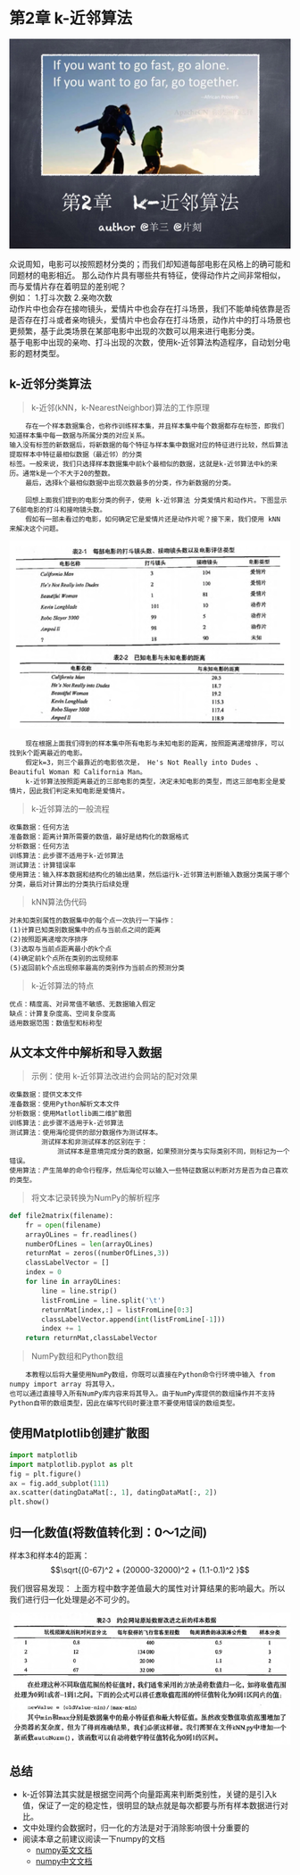# 第2章 k-近邻算法
<script type="text/javascript" src="http://cdn.mathjax.org/mathjax/latest/MathJax.js?config=default"></script>

![k-近邻算法_首页](/images/2.KNN/knn-0-headpage.jpg "k-近邻算法首页")

众说周知，电影可以按照题材分类的；而我们却知道每部电影在风格上的确可能和同题材的电影相近。
那么动作片具有哪些共有特征，使得动作片之间非常相似，而与爱情片存在着明显的差别呢？<br/>
例如： 1.打斗次数  2.亲吻次数<br/>
动作片中也会存在接吻镜头，爱情片中也会存在打斗场景，我们不能单纯依靠是否是否存在打斗或者亲吻镜头，爱情片中也会存在打斗场景，动作片中的打斗场景也更频繁，基于此类场景在某部电影中出现的次数可以用来进行电影分类。<br/>
基于电影中出现的亲吻、打斗出现的次数，使用k-近邻算法构造程序，自动划分电影的题材类型。

## k-近邻分类算法

> k-近邻(kNN，k-NearestNeighbor)算法的工作原理

```
    存在一个样本数据集合，也称作训练样本集，并且样本集中每个数据都存在标签，即我们知道样本集中每一数据与所属分类的对应关系。
输入没有标签的新数据后，将新数据的每个特征与样本集中数据对应的特征进行比较，然后算法提取样本中特征最相似数据（最近邻）的分类
标签。一般来说，我们只选择样本数据集中前k个最相似的数据，这就是k-近邻算法中k的来历。通常k是一个不大于20的整数。
    最后，选择k个最相似数据中出现次数最多的分类，作为新数据的分类。
```

```
    回想上面我们提到的电影分类的例子，使用 k-近邻算法 分类爱情片和动作片。下图显示了6部电影的打斗和接吻镜头数。
    假如有一部未看过的电影，如何确定它是爱情片还是动作片呢？接下来，我们使用 kNN 来解决这个问题。
```


![电影视频案例](/images/2.KNN/knn-1-movie.png "电影视频案例")

```
    现在根据上面我们得到的样本集中所有电影与未知电影的距离，按照距离递增排序，可以找到k个距离最近的电影。
    假定k=3，则三个最靠近的电影依次是， He's Not Really into Dudes 、 Beautiful Woman 和 California Man。
    k-近邻算法按照距离最近的三部电影的类型，决定未知电影的类型，而这三部电影全是爱情片，因此我们判定未知电影是爱情片。
```

> k-近邻算法的一般流程

```
收集数据：任何方法
准备数据：距离计算所需要的数值，最好是结构化的数据格式
分析数据：任何方法
训练算法：此步骤不适用于k-近邻算法
测试算法：计算错误率
使用算法：输入样本数据和结构化的输出结果，然后运行k-近邻算法判断输入数据分类属于哪个分类，最后对计算出的分类执行后续处理
```

> kNN算法伪代码

```
对未知类别属性的数据集中的每个点一次执行一下操作：
(1)计算已知类别数据集中的点与当前点之间的距离
(2)按照距离递增次序排序
(3)选取与当前点距离最小的k个点
(4)确定前k个点所在类别的出现频率
(5)返回前k个点出现频率最高的类别作为当前点的预测分类
```

> k-近邻算法的特点

```
优点：精度高、对异常值不敏感、无数据输入假定
缺点：计算复杂度高、空间复杂度高
适用数据范围：数值型和标称型
```

## 从文本文件中解析和导入数据

> 示例：使用 k-近邻算法改进约会网站的配对效果

```
收集数据：提供文本文件
准备数据：使用Python解析文本文件
分析数据：使用Matlotlib画二维扩散图
训练算法：此步骤不适用于k-近邻算法
测试算法：使用海伦提供的部分数据作为测试样本。
        测试样本和非测试样本的区别在于：
            测试样本是意境完成分类的数据，如果预测分类与实际类别不同，则标记为一个错误。
使用算法：产生简单的命令行程序，然后海伦可以输入一些特征数据以判断对方是否为自己喜欢的类型。
```

> 将文本记录转换为NumPy的解析程序

```Python
def file2matrix(filename):
    fr = open(filename)
    arrayOLines = fr.readlines()
    numberOfLines = len(arrayOLines)
    returnMat = zeros((numberOfLines,3))
    classLabelVector = []
    index = 0
    for line in arrayOLines:
        line = line.strip()
        listFromLine = line.split('\t')
        returnMat[index,:] = listFromLine[0:3]
        classLabelVector.append(int(listFromLine[-1]))
        index += 1
    return returnMat,classLabelVector
```

> NumPy数组和Python数组

```
    本教程以后将大量使用NumPy数组，你既可以直接在Python命令行环境中输入 from numpy import array 将其导入，
也可以通过直接导入所有NumPy库内容来将其导入。由于NumPy库提供的数组操作并不支持Python自带的数组类型，因此在编写代码时要注意不要使用错误的数组类型。
```


## 使用Matplotlib创建扩散图

```Python
import matplotlib
import matplotlib.pyplot as plt
fig = plt.figure()
ax = fig.add_subplot(111)
ax.scatter(datingDataMat[:, 1], datingDataMat[:, 2])
plt.show()
```

## 归一化数值(将数值转化到：0～1之间)

样本3和样本4的距离：
$$\sqrt{(0-67)^2 + (20000-32000)^2 + (1.1-0.1)^2 }$$

我们很容易发现： 上面方程中数字差值最大的属性对计算结果的影响最大。所以我们进行归一化处理是必不可少的。<br>

![约会网站案例](/images/2.KNN/knn-2-date.png "归一化数据")

## 总结

* k-近邻算法其实就是根据空间两个向量距离来判断类别性，关键的是引入k值，保证了一定的稳定性，很明显的缺点就是每次都要与所有样本数据进行对比。
* 文中处理约会数据时，归一化的方法是对于消除影响很十分重要的
* 阅读本章之前建议阅读一下numpy的文档
    * [numpy英文文档](https://docs.scipy.org/doc/numpy-dev/user/quickstart.html "NumPy英文文档")
    * [numpy中文文档](http://old.sebug.net/paper/books/scipydoc/numpy_intro.html "NumPy中文文档")
